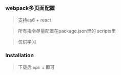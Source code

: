 ### webpack多页面配置

> 支持es6 + react

> 所有指令尽量配置在package.json里的 scripts里

> 仅供学习

### Installation

> 下载后 `npm i` 即可
